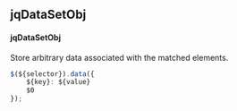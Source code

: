 ## jqDataSetObj
#### jqDataSetObj
Store arbitrary data associated with the matched elements.
```javascript
$(${selector}).data({
	${key}: ${value}
	$0
});
```